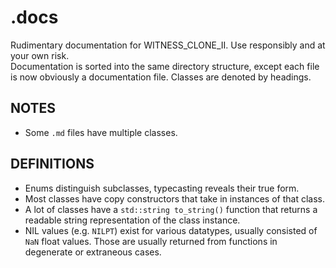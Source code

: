 # .docs

Rudimentary documentation for WITNESS_CLONE_II. Use responsibly and at your own risk.  
Documentation is sorted into the same directory structure, except each file is now obviously a documentation file. Classes are denoted by headings.  

## NOTES

- Some `.md` files have multiple classes.

## DEFINITIONS

- Enums distinguish subclasses, typecasting reveals their true form.
- Most classes have copy constructors that take in instances of that class.
- A lot of classes have a `std::string to_string()` function that returns a readable string representation of the class instance.
- NIL values (e.g. `NILPT`) exist for various datatypes, usually consisted of `NaN` float values. Those are usually returned from functions in degenerate or extraneous cases.